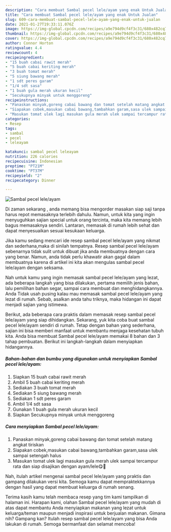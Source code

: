 ```yaml
---
description: "Cara membuat Sambal pecel lele/ayam yang enak Untuk Jualan"
title: "Cara membuat Sambal pecel lele/ayam yang enak Untuk Jualan"
slug: 609-cara-membuat-sambal-pecel-lele-ayam-yang-enak-untuk-jualan
date: 2021-01-27T19:33:11.076Z
image: https://img-global.cpcdn.com/recipes/a9e794d9cf4f3c31/680x482cq70/sambal-pecel-leleayam-foto-resep-utama.jpg
thumbnail: https://img-global.cpcdn.com/recipes/a9e794d9cf4f3c31/680x482cq70/sambal-pecel-leleayam-foto-resep-utama.jpg
cover: https://img-global.cpcdn.com/recipes/a9e794d9cf4f3c31/680x482cq70/sambal-pecel-leleayam-foto-resep-utama.jpg
author: Connor Horton
ratingvalue: 4.4
reviewcount: 4
recipeingredient:
- "15 buah cabai rawit merah"
- "5 buah cabai keriting merah"
- "3 buah tomat merah"
- "5 siung bawang merah"
- "1 sdt peres garam"
- "1/4 sdt sasa"
- "1 buah gula merah ukuran kecil"
- "Secukupnya minyak untuk menggoreng"
recipeinstructions:
- "Panaskan minyak,goreng cabai bawang dan tomat setelah matang angkat tiriskan"
- "Siapakan cobek,masukan cabai bawang,tambahkan garam,sasa ulek sampai setengah halus"
- "Masukan tomat ulek lagi masukan gula merah ulek sampai tercampur rata dan siap disajikan dengan ayam/lele😋🙏"
categories:
- Resep
tags:
- sambal
- pecel
- leleayam

katakunci: sambal pecel leleayam 
nutrition: 226 calories
recipecuisine: Indonesian
preptime: "PT21M"
cooktime: "PT37M"
recipeyield: "2"
recipecategory: Dinner

---
```



![Sambal pecel lele/ayam](https://img-global.cpcdn.com/recipes/a9e794d9cf4f3c31/680x482cq70/sambal-pecel-leleayam-foto-resep-utama.jpg)

Di zaman  sekarang , anda memang bisa mengorder masakan siap saji tanpa harus repot memasaknya terlebih dahulu. Namun, untuk kita yang ingin menyuguhkan sajian special untuk orang tercinta, maka kita memang lebih bagus memasaknya sendiri. Lantaran, memasak di rumah lebih sehat dan dapat menyesuaikan sesuai kesukaan keluarga.

Jika kamu sedang mencari ide resep sambal pecel lele/ayam yang nikmat dan sederhana,maka di sinilah tempatnya. Resep sambal pecel lele/ayam  sebenarnya tidak sulit untuk dibuat jika anda membuatnya dengan cara yang benar. Namun, anda tidak perlu khawatir akan gagal dalam membuatnya 
karena di artikel ini kita akan mengulas sambal pecel lele/ayam dengan seksama.  



Nah untuk kamu yang ingin memasak sambal pecel lele/ayam yang lezat, ada beberapa langkah yang bisa dilakukan, pertama memilih jenis bahan, lalu pemilihan bahan segar, sampai cara membuat dan menghidangkannya. Anda Tidak usah pusing kalau mau memasak sambal pecel lele/ayam yang lezat di rumah. Sebab, asalkan anda  tahu triknya, maka hidangan ini dapat menjadi sajian yang istimewa.

Berikut, ada beberapa cara praktis  dalam memasak resep sambal pecel lele/ayam yang siap dihidangkan. Sekarang, yuk kita coba buat sambal pecel lele/ayam sendiri di rumah. Tetap dengan bahan yang sederhana, sajian ini bisa memberi manfaat untuk membantu menjaga kesehatan tubuh kita. Anda bisa membuat Sambal pecel lele/ayam memakai 8 bahan dan 3 tahap pembuatan. Berikut ini langkah-langkah dalam menyiapkan hidangannya.

<!--inarticleads1-->

##### Bahan-bahan dan bumbu yang digunakan untuk menyiapkan Sambal pecel lele/ayam:

1. Siapkan 15 buah cabai rawit merah
1. Ambil 5 buah cabai keriting merah
1. Sediakan 3 buah tomat merah
1. Sediakan 5 siung bawang merah
1. Sediakan 1 sdt peres garam
1. Ambil 1/4 sdt sasa
1. Gunakan 1 buah gula merah ukuran kecil
1. Siapkan Secukupnya minyak untuk menggoreng




<!--inarticleads2-->

##### Cara menyiapkan Sambal pecel lele/ayam:

1. Panaskan minyak,goreng cabai bawang dan tomat setelah matang angkat tiriskan
1. Siapakan cobek,masukan cabai bawang,tambahkan garam,sasa ulek sampai setengah halus
1. Masukan tomat ulek lagi masukan gula merah ulek sampai tercampur rata dan siap disajikan dengan ayam/lele😋🙏




Nah, itulah artikel mengenai  sambal pecel lele/ayam  yang praktis dan gampang dilakukan versi kita. Semoga kamu dapat mempraktekkannya dengan hasil yang dapat membuat keluarga di rumah senang. 

Terima kasih kamu telah membaca resep yang tim kami tampilkan di halaman ini. Harapan kami, olahan  Sambal pecel lele/ayam yang mudah di atas dapat membantu Anda menyiapkan makanan yang lezat untuk keluarga/teman maupun menjadi inspirasi untuk berjualan makanan. Gimana nih? Gampang kan? Itulah resep sambal pecel lele/ayam yang bisa Anda lakukan di rumah. Semoga bermanfaat dan selamat mencoba!

